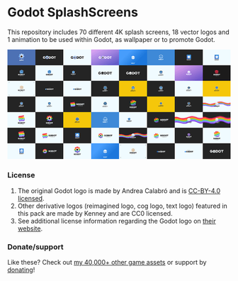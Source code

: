 # Godot SplashScreens

This repository includes 70 different 4K splash screens, 18 vector logos and 1 animation to be used within Godot, as wallpaper or to promote Godot.

<p align="center"><img src="Preview.png"/></p>

### License

1. The original Godot logo is made by Andrea Calabró and is [CC-BY-4.0 licensed](https://github.com/godotengine/godot/blob/master/LOGO_LICENSE.txt).
2. Other derivative logos (reimagined logo, cog logo, text logo) featured in this pack are made by Kenney and are CC0 licensed.
3. See additional license information regarding the Godot logo on [their website](https://godotengine.org/press/).

### Donate/support

Like these? Check out [my 40,000+ other game assets](https://kenney.nl/assets) or support by [donating](https://kenney.nl/donate)!

